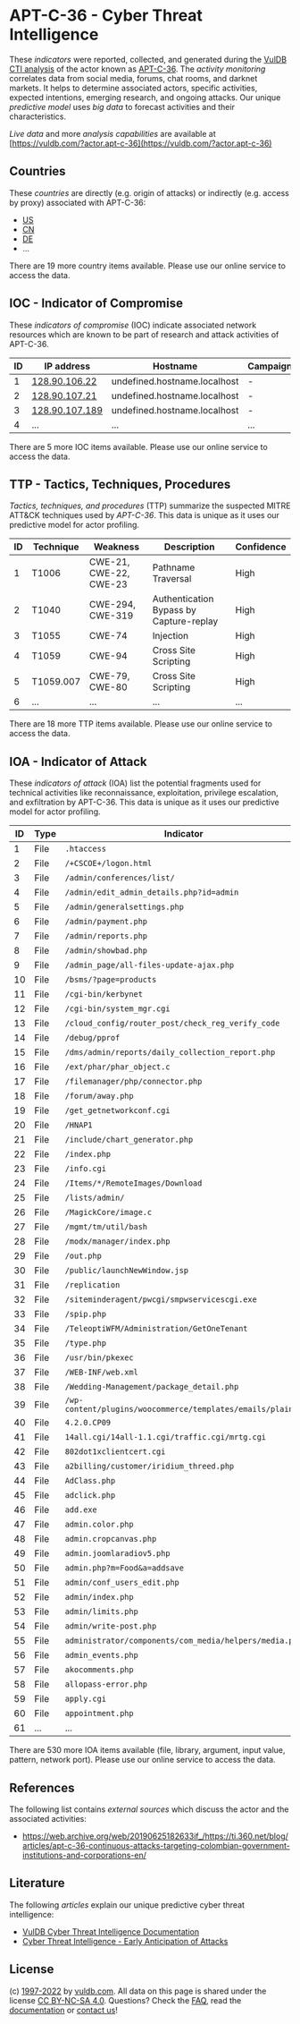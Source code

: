 # APT-C-36 - Cyber Threat Intelligence

These _indicators_ were reported, collected, and generated during the [VulDB CTI analysis](https://vuldb.com/?kb.cti) of the actor known as [APT-C-36](https://vuldb.com/?actor.apt-c-36). The _activity monitoring_ correlates data from social media, forums, chat rooms, and darknet markets. It helps to determine associated actors, specific activities, expected intentions, emerging research, and ongoing attacks. Our unique _predictive model_ uses _big data_ to forecast activities and their characteristics.

_Live data_ and more _analysis capabilities_ are available at [https://vuldb.com/?actor.apt-c-36](https://vuldb.com/?actor.apt-c-36)

## Countries

These _countries_ are directly (e.g. origin of attacks) or indirectly (e.g. access by proxy) associated with APT-C-36:

* [US](https://vuldb.com/?country.us)
* [CN](https://vuldb.com/?country.cn)
* [DE](https://vuldb.com/?country.de)
* ...

There are 19 more country items available. Please use our online service to access the data.

## IOC - Indicator of Compromise

These _indicators of compromise_ (IOC) indicate associated network resources which are known to be part of research and attack activities of APT-C-36.

ID | IP address | Hostname | Campaign | Confidence
-- | ---------- | -------- | -------- | ----------
1 | [128.90.106.22](https://vuldb.com/?ip.128.90.106.22) | undefined.hostname.localhost | - | High
2 | [128.90.107.21](https://vuldb.com/?ip.128.90.107.21) | undefined.hostname.localhost | - | High
3 | [128.90.107.189](https://vuldb.com/?ip.128.90.107.189) | undefined.hostname.localhost | - | High
4 | ... | ... | ... | ...

There are 5 more IOC items available. Please use our online service to access the data.

## TTP - Tactics, Techniques, Procedures

_Tactics, techniques, and procedures_ (TTP) summarize the suspected MITRE ATT&CK techniques used by _APT-C-36_. This data is unique as it uses our predictive model for actor profiling.

ID | Technique | Weakness | Description | Confidence
-- | --------- | -------- | ----------- | ----------
1 | T1006 | CWE-21, CWE-22, CWE-23 | Pathname Traversal | High
2 | T1040 | CWE-294, CWE-319 | Authentication Bypass by Capture-replay | High
3 | T1055 | CWE-74 | Injection | High
4 | T1059 | CWE-94 | Cross Site Scripting | High
5 | T1059.007 | CWE-79, CWE-80 | Cross Site Scripting | High
6 | ... | ... | ... | ...

There are 18 more TTP items available. Please use our online service to access the data.

## IOA - Indicator of Attack

These _indicators of attack_ (IOA) list the potential fragments used for technical activities like reconnaissance, exploitation, privilege escalation, and exfiltration by APT-C-36. This data is unique as it uses our predictive model for actor profiling.

ID | Type | Indicator | Confidence
-- | ---- | --------- | ----------
1 | File | `.htaccess` | Medium
2 | File | `/+CSCOE+/logon.html` | High
3 | File | `/admin/conferences/list/` | High
4 | File | `/admin/edit_admin_details.php?id=admin` | High
5 | File | `/admin/generalsettings.php` | High
6 | File | `/admin/payment.php` | High
7 | File | `/admin/reports.php` | High
8 | File | `/admin/showbad.php` | High
9 | File | `/admin_page/all-files-update-ajax.php` | High
10 | File | `/bsms/?page=products` | High
11 | File | `/cgi-bin/kerbynet` | High
12 | File | `/cgi-bin/system_mgr.cgi` | High
13 | File | `/cloud_config/router_post/check_reg_verify_code` | High
14 | File | `/debug/pprof` | Medium
15 | File | `/dms/admin/reports/daily_collection_report.php` | High
16 | File | `/ext/phar/phar_object.c` | High
17 | File | `/filemanager/php/connector.php` | High
18 | File | `/forum/away.php` | High
19 | File | `/get_getnetworkconf.cgi` | High
20 | File | `/HNAP1` | Low
21 | File | `/include/chart_generator.php` | High
22 | File | `/index.php` | Medium
23 | File | `/info.cgi` | Medium
24 | File | `/Items/*/RemoteImages/Download` | High
25 | File | `/lists/admin/` | High
26 | File | `/MagickCore/image.c` | High
27 | File | `/mgmt/tm/util/bash` | High
28 | File | `/modx/manager/index.php` | High
29 | File | `/out.php` | Medium
30 | File | `/public/launchNewWindow.jsp` | High
31 | File | `/replication` | Medium
32 | File | `/siteminderagent/pwcgi/smpwservicescgi.exe` | High
33 | File | `/spip.php` | Medium
34 | File | `/TeleoptiWFM/Administration/GetOneTenant` | High
35 | File | `/type.php` | Medium
36 | File | `/usr/bin/pkexec` | High
37 | File | `/WEB-INF/web.xml` | High
38 | File | `/Wedding-Management/package_detail.php` | High
39 | File | `/wp-content/plugins/woocommerce/templates/emails/plain/` | High
40 | File | `4.2.0.CP09` | Medium
41 | File | `14all.cgi/14all-1.1.cgi/traffic.cgi/mrtg.cgi` | High
42 | File | `802dot1xclientcert.cgi` | High
43 | File | `a2billing/customer/iridium_threed.php` | High
44 | File | `AdClass.php` | Medium
45 | File | `adclick.php` | Medium
46 | File | `add.exe` | Low
47 | File | `admin.color.php` | High
48 | File | `admin.cropcanvas.php` | High
49 | File | `admin.joomlaradiov5.php` | High
50 | File | `admin.php?m=Food&a=addsave` | High
51 | File | `admin/conf_users_edit.php` | High
52 | File | `admin/index.php` | High
53 | File | `admin/limits.php` | High
54 | File | `admin/write-post.php` | High
55 | File | `administrator/components/com_media/helpers/media.php` | High
56 | File | `admin_events.php` | High
57 | File | `akocomments.php` | High
58 | File | `allopass-error.php` | High
59 | File | `apply.cgi` | Medium
60 | File | `appointment.php` | High
61 | ... | ... | ...

There are 530 more IOA items available (file, library, argument, input value, pattern, network port). Please use our online service to access the data.

## References

The following list contains _external sources_ which discuss the actor and the associated activities:

* https://web.archive.org/web/20190625182633if_/https://ti.360.net/blog/articles/apt-c-36-continuous-attacks-targeting-colombian-government-institutions-and-corporations-en/

## Literature

The following _articles_ explain our unique predictive cyber threat intelligence:

* [VulDB Cyber Threat Intelligence Documentation](https://vuldb.com/?kb.cti)
* [Cyber Threat Intelligence - Early Anticipation of Attacks](https://www.scip.ch/en/?labs.20201022)

## License

(c) [1997-2022](https://vuldb.com/?kb.changelog) by [vuldb.com](https://vuldb.com/?kb.about). All data on this page is shared under the license [CC BY-NC-SA 4.0](https://creativecommons.org/licenses/by-nc-sa/4.0/). Questions? Check the [FAQ](https://vuldb.com/?kb.faq), read the [documentation](https://vuldb.com/?kb) or [contact us](https://vuldb.com/?contact)!
